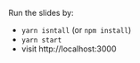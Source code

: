 Run the slides by: 
  - `yarn isntall` (or `npm install`)
  - `yarn start`
  - visit http://localhost:3000

